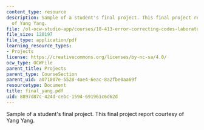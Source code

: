 ```yaml
---
content_type: resource
description: Sample of a student's final project. This final project report courtesy
  of Yang Yang.
file: /ol-ocw-studio-app/courses/18-413-error-correcting-codes-laboratory-spring-2004/8897d87c424dcebc1594691961c6d62d_final_yang.pdf
file_size: 120197
file_type: application/pdf
learning_resource_types:
- Projects
license: https://creativecommons.org/licenses/by-nc-sa/4.0/
ocw_type: OCWFile
parent_title: Projects
parent_type: CourseSection
parent_uid: a071807e-5528-4ae4-6eac-8a2fbe0aa69f
resourcetype: Document
title: final_yang.pdf
uid: 8897d87c-424d-cebc-1594-691961c6d62d
---
```

Sample of a student's final project. This final project report courtesy of Yang Yang.